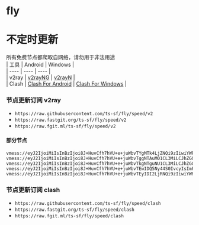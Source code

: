 # fly
# 不定时更新
所有免费节点都爬取自网络，请勿用于非法用途  
|  工具  | Android  | Windows  |  
|  ----  | ----   | ----  |  
| v2ray  | [v2rayNG](https://github.com/2dust/v2rayNG/releases) | [v2rayN](https://github.com/2dust/v2rayN/releases) |  
| Clash  | [Clash For Android](https://github.com/Kr328/ClashForAndroid/releases) | [Clash For Windows](https://github.com/Fndroid/clash_for_windows_pkg/releases) | 
  
### 节点更新订阅  v2ray
- `https://raw.githubusercontent.com/ts-sf/fly/speed/v2`  
- `https://raw.fastgit.org/ts-sf/fly/speed/v2`  
- `https://raw.fgit.ml/ts-sf/fly/speed/v2`  
#### 部分节点  
``` 
vmess://eyJ2IjoiMiIsInBzIjoi8J+HuvCfh7hVU+e+juWbvTYgMTk4LjZNQi9zIiwiYWRkIjoiY2ZjZG4yLnNhbmZlbmNkbi5uZXQiLCJwb3J0IjoiNDQzIiwiaWQiOiIwYTVmM2JmZS1mOGJhLTRmMTctYjIyZi02M2NiMjI1NWRkNzQiLCJhaWQiOiIwIiwic2N5IjoiYXV0byIsIm5ldCI6IndzIiwidHlwZSI6Im5vbmUiLCJob3N0IjoidXMyLnNhbmZlbmNkbjEuY29tIiwicGF0aCI6Ii96aC1jbiIsInRscyI6InRscyIsInNuaSI6IiIsInRlc3RfbmFtZSI6IlVT576O5Zu9NiJ9
vmess://eyJ2IjoiMiIsInBzIjoi8J+HuvCfh7hVU+e+juWbvTggNTAuM01CL3MiLCJhZGQiOiIxMDcuMTY3LjEyLjI5IiwicG9ydCI6IjQxNzA3IiwiaWQiOiI0MTgwNDhhZi1hMjkzLTRiOTktOWIwYy05OGNhMzU4MGRkMjQiLCJhaWQiOiI2NCIsInNjeSI6ImF1dG8iLCJuZXQiOiJ0Y3AiLCJ0eXBlIjoibm9uZSIsImhvc3QiOiIiLCJwYXRoIjoiLyIsInRscyI6IiIsInNuaSI6IiIsInRlc3RfbmFtZSI6IlVT576O5Zu9OCJ9
vmess://eyJ2IjoiMiIsInBzIjoi8J+HuvCfh7hVU+e+juWbvTkgNTguNU1CL3MiLCJhZGQiOiIxNDIuNC4xMDkuNjgiLCJwb3J0IjoiNDY2NzIiLCJpZCI6IjQxODA0OGFmLWEyOTMtNGI5OS05YjBjLTk4Y2EzNTgwZGQyNCIsImFpZCI6IjY0Iiwic2N5IjoiYXV0byIsIm5ldCI6InRjcCIsInR5cGUiOiJub25lIiwiaG9zdCI6IiIsInBhdGgiOiIiLCJ0bHMiOiIiLCJzbmkiOiIiLCJ0ZXN0X25hbWUiOiJVU+e+juWbvTkifQ==
vmess://eyJ2IjoiMiIsInBzIjoi8J+HuvCfh7hVU+e+juWbvTEwIDQ5Ny44S0IvcyIsImFkZCI6IjEwMy4xODQuNDQuMTUiLCJwb3J0IjoiODAiLCJpZCI6ImRkNDFiNWNiLWI3MmUtNGE4Yy1jNzVhLTNlY2M5MjhkNmViMyIsImFpZCI6IjAiLCJzY3kiOiJhdXRvIiwibmV0Ijoid3MiLCJ0eXBlIjoibm9uZSIsImhvc3QiOiJlY2MudnRjc3MudG9wIiwicGF0aCI6Ii9ibHVlIiwidGxzIjoiIiwic25pIjoiIiwidGVzdF9uYW1lIjoiVVPnvo7lm70xMCJ9
vmess://eyJ2IjoiMiIsInBzIjoi8J+HuvCfh7hVU+e+juWbvTEyIDI2LjRNQi9zIiwiYWRkIjoiMTA3LjE2Ny4xMi4zMCIsInBvcnQiOiI0MTcwNyIsImlkIjoiNDE4MDQ4YWYtYTI5My00Yjk5LTliMGMtOThjYTM1ODBkZDI0IiwiYWlkIjoiNjQiLCJzY3kiOiJhdXRvIiwibmV0IjoidGNwIiwidHlwZSI6Im5vbmUiLCJob3N0IjoiamRmLnNoYWJpamljaGFuZy5jb20iLCJwYXRoIjoiLyIsInRscyI6IiIsInNuaSI6IiIsInRlc3RfbmFtZSI6IlVT576O5Zu9MTIifQ==
```
### 节点更新订阅  clash
- `https://raw.githubusercontent.com/ts-sf/fly/speed/clash`  
- `https://raw.fastgit.org/ts-sf/fly/speed/clash`  
- `https://raw.fgit.ml/ts-sf/fly/speed/clash`  


